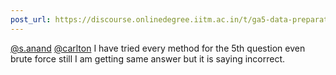 ```yaml
---
post_url: https://discourse.onlinedegree.iitm.ac.in/t/ga5-data-preparation-discussion-thread-tds-jan-2025/166576/28
---
```

[@s.anand](/u/s.anand) [@carlton](/u/carlton) I have tried every method for the 5th question even brute force still I am getting same answer but it is saying incorrect.